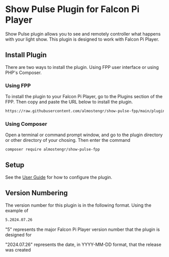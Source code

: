 # Show Pulse Plugin for Falcon Pi Player

Show Pulse plugin allows you to see and remotely controller what happens with your light show. This
plugin is designed to work with Falcon Pi Player.


## Install Plugin

There are two ways to install the plugin. Using FPP user interface or using PHP's Composer.

### Using FPP

To install the plugin to your Falcon Pi Player, go to the Plugins section of the FPP. Then copy and
paste the URL below to install the plugin.

```sh
https://raw.githubusercontent.com/almostengr/show-pulse-fpp/main/pluginInfo.json
```

### Using Composer

Open a terminal or command prompt window, and go to the plugin directory or other directory of your chosing. Then enter the command

```sh
composer require almostengr/show-pulse-fpp
```

## Setup

See the [User Guide](https://lightshowpulse.com/pages/user-guide/fpp-plugin-quick-start) for how
to configure the plugin.


## Version Numbering

The version number for this plugin is in the following format. Using the example of

```txt
5.2024.07.26
```

"5" represents the major Falcon Pi Player version number that the plugin is designed for

"2024.07.26" represents the date, in YYYY-MM-DD format, that the release was created
